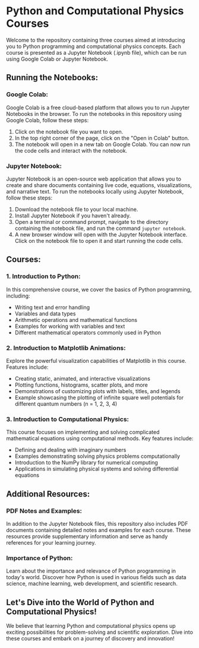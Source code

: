 # Python and Computational Physics Courses

Welcome to the repository containing three courses aimed at introducing you to Python programming and computational physics concepts. Each course is presented as a Jupyter Notebook (.ipynb file), which can be run using Google Colab or Jupyter Notebook.

## Running the Notebooks:

### Google Colab:

Google Colab is a free cloud-based platform that allows you to run Jupyter Notebooks in the browser. To run the notebooks in this repository using Google Colab, follow these steps:

1. Click on the notebook file you want to open.
2. In the top right corner of the page, click on the "Open in Colab" button.
3. The notebook will open in a new tab on Google Colab. You can now run the code cells and interact with the notebook.

### Jupyter Notebook:

Jupyter Notebook is an open-source web application that allows you to create and share documents containing live code, equations, visualizations, and narrative text. To run the notebooks locally using Jupyter Notebook, follow these steps:

1. Download the notebook file to your local machine.
2. Install Jupyter Notebook if you haven't already.
3. Open a terminal or command prompt, navigate to the directory containing the notebook file, and run the command `jupyter notebook`.
4. A new browser window will open with the Jupyter Notebook interface. Click on the notebook file to open it and start running the code cells.

## Courses:

### 1. Introduction to Python:

In this comprehensive course, we cover the basics of Python programming, including:

- Writing text and error handling
- Variables and data types
- Arithmetic operations and mathematical functions
- Examples for working with variables and text
- Different mathematical operators commonly used in Python

### 2. Introduction to Matplotlib Animations:

Explore the powerful visualization capabilities of Matplotlib in this course. Features include:

- Creating static, animated, and interactive visualizations
- Plotting functions, histograms, scatter plots, and more
- Demonstrations of customizing plots with labels, titles, and legends
- Example showcasing the plotting of infinite square well potentials for different quantum numbers (n = 1, 2, 3, 4)

### 3. Introduction to Computational Physics:

This course focuses on implementing and solving complicated mathematical equations using computational methods. Key features include:

- Defining and dealing with imaginary numbers
- Examples demonstrating solving physics problems computationally
- Introduction to the NumPy library for numerical computing
- Applications in simulating physical systems and solving differential equations

## Additional Resources:

### PDF Notes and Examples:

In addition to the Jupyter Notebook files, this repository also includes PDF documents containing detailed notes and examples for each course. These resources provide supplementary information and serve as handy references for your learning journey.

### Importance of Python:

Learn about the importance and relevance of Python programming in today's world. Discover how Python is used in various fields such as data science, machine learning, web development, and scientific research.

## Let's Dive into the World of Python and Computational Physics!

We believe that learning Python and computational physics opens up exciting possibilities for problem-solving and scientific exploration. Dive into these courses and embark on a journey of discovery and innovation!
